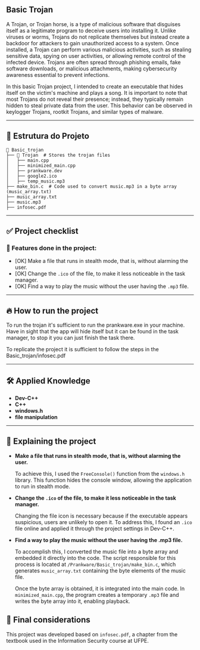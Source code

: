## Basic Trojan

A Trojan, or Trojan horse, is a type of malicious software that disguises itself as a legitimate program to deceive users into installing it. Unlike viruses or worms, Trojans do not replicate themselves but instead create a backdoor for attackers to gain unauthorized access to a system. Once installed, a Trojan can perform various malicious activities, such as stealing sensitive data, spying on user activities, or allowing remote control of the infected device. Trojans are often spread through phishing emails, fake software downloads, or malicious attachments, making cybersecurity awareness essential to prevent infections.

In this basic Trojan project, I intended to create an executable that hides itself on the victim's machine and plays a song. It is important to note that most Trojans do not reveal their presence; instead, they typically remain hidden to steal private data from the user. This behavior can be observed in keylogger Trojans, rootkit Trojans, and similar types of malware.

---

## 📂 Estrutura do Projeto

```
📁 Basic_trojan
├── 📁 Trojan  # Stores the trojan files 
│   ├── main.cpp
│   ├── minimized_main.cpp
│   ├── prankware.dev
│   ├── google2.ico
│   ├── temp_music.mp3
├── make_bin.c  # Code used to convert music.mp3 in a byte array (music_array.txt)
├── music_array.txt
├── music.mp3 
├── infosec.pdf
```

---

## ✅ Project checklist

### 📌 Features done in the project:

- [OK] Make a file that runs in stealth mode, that is, without alarming the user.
- [OK] Change the `.ico` of the file, to make it less noticeable in the task manager.
- [OK] Find a way to play the music without the user having the `.mp3` file.

---

## 🔥 How to run the project

To run the trojan it's sufficient to run the prankware.exe in your machine. Have in sight
that the app will hide itself but it can be found in the task manager, to stop it you can 
just finish the task there.

To replicate the project it is sufficient to follow the steps in the Basic_trojan/infosec.pdf

---

## 🛠️ Applied Knowledge
- **Dev-C++**
- **C++**
- **windows.h**
- **file manipulation**
---

## 📌 Explaining the project

- **Make a file that runs in stealth mode, that is, without alarming the user.**

    To achieve this, I used the `FreeConsole()` function from the `windows.h` library. This function hides the console window, allowing the application to run in stealth mode. 

- **Change the `.ico` of the file, to make it less noticeable in the task manager.**

    Changing the file icon is necessary because if the executable appears suspicious, users are unlikely to open it. To address this, I found an `.ico` file online and applied it through the project settings in Dev-C++.

- **Find a way to play the music without the user having the .mp3 file.**

    To accomplish this, I converted the music file into a byte array and embedded it directly into the code. The script responsible for this process is located at `/Prankware/Basic_trojan/make_bin.c`, which generates `music_array.txt` containing the byte elements of the music file.

    Once the byte array is obtained, it is integrated into the main code. In `minimized_main.cpp`, the program creates a temporary `.mp3` file and writes the byte array into it, enabling playback.

## 📌 Final considerations

This project was developed based on `infosec.pdf`, a chapter from the textbook used in the Information Security course at UFPE.
